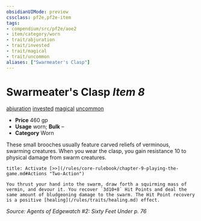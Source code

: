 ```yaml
---
obsidianUIMode: preview
cssclass: pf2e,pf2e-item
tags:
- compendium/src/pf2e/aoe2
- item/category/worn
- trait/abjuration
- trait/invested
- trait/magical
- trait/uncommon
aliases: ["Swarmeater's Clasp"]
---
```

# Swarmeater's Clasp *Item 8*  
[abjuration](/rules/traits/abjuration.md)  [invested](/rules/traits/invested.md)  [magical](/rules/traits/magical.md)  [uncommon](/rules/traits/uncommon.md)  

- **Price** 460 gp
- **Usage** worn; **Bulk** –
- **Category** Worn

These small brooches usually feature carved reliefs of verminous, swarming creatures. When you wear the clasp, you gain resistance 10 to physical damage from swarm creatures.

```ad-embed-ability
title: Activate [>>](/rules/core-rulebook/chapter-9-playing-the-game.md#Actions "Two-Action")

You thrust your hand into the swarm, draw forth a squirming mass of vermin, and devour it. You recover `3d10+8` Hit Points and deal the same amount of bludgeoning damage to the swarm. The Hit Point recovery is a positive [healing](/rules/traits/healing.md) effect.
```

*Source: Agents of Edgewatch #2: Sixty Feet Under p. 76*